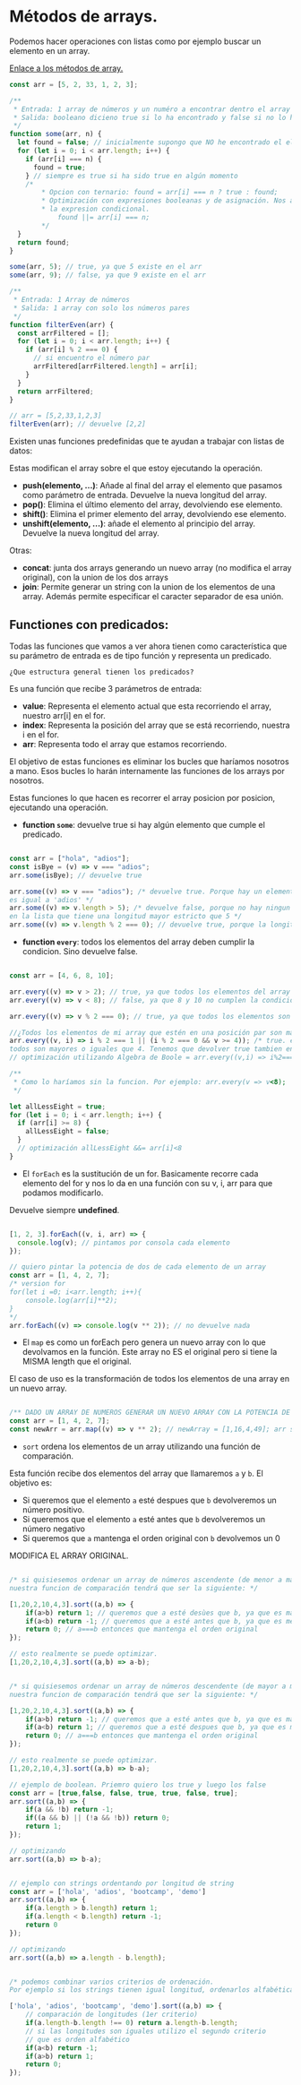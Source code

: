 # Métodos de arrays.

Podemos hacer operaciones con listas como por ejemplo buscar un elemento 
en un array.

[Enlace a los métodos de array.](https://developer.mozilla.org/es/docs/Web/JavaScript/Reference/Global_Objects/Array)

```js
const arr = [5, 2, 33, 1, 2, 3];

/**
 * Entrada: 1 array de números y un numéro a encontrar dentro el array
 * Salida: booleano dicieno true si lo ha encontrado y false si no lo ha hecho
 */
function some(arr, n) {
  let found = false; // inicialmente supongo que NO he encontrado el elemento
  for (let i = 0; i < arr.length; i++) {
    if (arr[i] === n) {
      found = true;
    } // siempre es true si ha sido true en algún momento
    /*
        * Opcion con ternario: found = arr[i] === n ? true : found;
        * Optimización con expresiones booleanas y de asignación. Nos ahorramos
        * la expresion condicional.
            found ||= arr[i] === n;
        */
  }
  return found;
}

some(arr, 5); // true, ya que 5 existe en el arr
some(arr, 9); // false, ya que 9 existe en el arr

/**
 * Entrada: 1 Array de números
 * Salida: 1 array con solo los números pares
 */
function filterEven(arr) {
  const arrFiltered = [];
  for (let i = 0; i < arr.length; i++) {
    if (arr[i] % 2 === 0) {
      // si encuentro el número par
      arrFiltered[arrFiltered.length] = arr[i];
    }
  }
  return arrFiltered;
}

// arr = [5,2,33,1,2,3]
filterEven(arr); // devuelve [2,2]
```

Existen unas funciones predefinidas que te ayudan a trabajar con listas de datos:

Estas modifican el array sobre el que estoy ejecutando la operación.

- **push(elemento, ...)**: Añade al final del array el elemento que pasamos como 
parámetro de entrada. Devuelve la nueva longitud del array.
- **pop()**: Elimina el último elemento del array, devolviendo ese elemento.
- **shift()**: Elimina el primer elemento del array, devolviendo ese elemento.
- **unshift(elemento, ...)**: añade el elemento al principio del array. Devuelve 
la nueva longitud del array.

Otras:

- **concat**: junta dos arrays generando un nuevo array (no modifica el array original),
 con la union de los dos arrays
- **join**: Permite generar un string con la union de los elementos de una array. Además
 permite especificar el caracter separador de esa unión.

## Functiones con predicados:

Todas las funciones que vamos a ver ahora tienen como característica que su parámetro 
de entrada es de tipo función y representa un predicado.

`¿Que estructura general tienen los predicados?`

Es una función que recibe 3 parámetros de entrada:

- **value**: Representa el elemento actual que esta recorriendo el array, 
nuestro arr[i] en el for.
- **index**: Representa la posición del array que se está recorriendo, 
nuestra i en el for.
- **arr**: Representa todo el array que estamos recorriendo.

El objetivo de estas funciones es eliminar los bucles que haríamos nosotros 
a mano. Esos bucles lo harán internamente las funciones de los arrays por nosotros.

Estas funciones lo que hacen es recorrer el array posicion por posicion, 
ejecutando una operación.

- **function `some`**: devuelve true si hay algún elemento que cumple el predicado.

```js

const arr = ["hola", "adios"];
const isBye = (v) => v === "adios";
arr.some(isBye); // devuelve true

arr.some((v) => v === "adios"); /* devuelve true. Porque hay un elemento que 
es igual a 'adios' */
arr.some((v) => v.length > 5); /* devuelve false, porque no hay ningun elemento 
en la lista que tiene una longitud mayor estricto que 5 */
arr.some((v) => v.length % 2 === 0); // devuelve true, porque la longitud de 'hola' es par

```

- **function `every`**: todos los elementos del array deben cumplir la condicion. 
Sino devuelve false.

```js

const arr = [4, 6, 8, 10];

arr.every((v) => v > 2); // true, ya que todos los elementos del array son mayores que 2
arr.every((v) => v < 8); // false, ya que 8 y 10 no cumplen la condicion

arr.every((v) => v % 2 === 0); // true, ya que todos los elementos son pares

//¿Todos los elementos de mi array que estén en una posición par son mayores o iguales que 4?
arr.every((v, i) => i % 2 === 1 || (i % 2 === 0 && v >= 4)); /* true. en las posiciones pares
todos son mayores o iguales que 4. Tenemos que devolver true tambien en la posiciones impares */
// optimización utilizando Algebra de Boole = arr.every((v,i) => i%2===1 || v>=4);

/**
 * Como lo haríamos sin la funcion. Por ejemplo: arr.every(v => v<8);
 */

let allLessEight = true;
for (let i = 0; i < arr.length; i++) {
  if (arr[i] >= 8) {
    allLessEight = false;
  }
  // optimización allLessEight &&= arr[i]<8
}

```

- El `forEach` es la sustitución de un for. Basicamente recorre cada elemento del for 
y nos lo da en una función con su v, i, arr para que podamos modificarlo.

Devuelve siempre **undefined**.

```js

[1, 2, 3].forEach((v, i, arr) => {
  console.log(v); // pintamos por consola cada elemento
});

// quiero pintar la potencia de dos de cada elemento de un array
const arr = [1, 4, 2, 7];
/* version for
for(let i =0; i<arr.length; i++){
    console.log(arr[i]**2);
}
*/
arr.forEach((v) => console.log(v ** 2)); // no devuelve nada
```

- El `map` es como un forEach pero genera un nuevo array con lo que devolvamos en la función.
Este array no ES el original pero si tiene la MISMA length que el original.

El caso de uso es la transformación de todos los elementos de una array en un nuevo array.

```js

/** DADO UN ARRAY DE NUMEROS GENERAR UN NUEVO ARRAY CON LA POTENCIA DE 2 DE CADA ELEMENTO */
const arr = [1, 4, 2, 7];
const newArr = arr.map((v) => v ** 2); // newArray = [1,16,4,49]; arr se queda como estaba

```

- `sort` ordena los elementos de un array utilizando una función de comparación.

Esta función recibe dos elementos del array que llamaremos `a` y `b`. El objetivo es:

  - Si queremos que el elemento `a` esté despues que `b` devolveremos un número positivo.
  - Si queremos que el elemento `a` esté antes que `b` devolveremos un número negativo
  - Si queremos que `a` mantenga el orden original con `b` devolvemos un 0

MODIFICA EL ARRAY ORIGINAL.

```js

/* si quisiesemos ordenar un array de números ascendente (de menor a mayor), 
nuestra funcion de comparación tendrá que ser la siguiente: */

[1,20,2,10,4,3].sort((a,b) => {
    if(a>b) return 1; // queremos que a esté desùes que b, ya que es mayor
    if(a<b) return -1; // queremos que a esté antes que b, ya que es menor
    return 0; // a===b entonces que mantenga el orden original
});

// esto realmente se puede optimizar. 
[1,20,2,10,4,3].sort((a,b) => a-b);


/* si quisiesemos ordenar un array de números descendente (de mayor a menor), 
nuestra funcion de comparación tendrá que ser la siguiente: */

[1,20,2,10,4,3].sort((a,b) => {
    if(a>b) return -1; // queremos que a esté antes que b, ya que es mayor
    if(a<b) return 1; // queremos que a esté despues que b, ya que es menor
    return 0; // a===b entonces que mantenga el orden original
});

// esto realmente se puede optimizar. 
[1,20,2,10,4,3].sort((a,b) => b-a);

// ejemplo de boolean. Priemro quiero los true y luego los false
const arr = [true,false, false, true, true, false, true];
arr.sort((a,b) => {
    if(a && !b) return -1;
    if((a && b) || (!a && !b)) return 0;
    return 1;
});

// optimizando
arr.sort((a,b) => b-a);


// ejemplo con strings ordentando por longitud de string
const arr = ['hola', 'adios', 'bootcamp', 'demo']
arr.sort((a,b) => {
    if(a.length > b.length) return 1;
    if(a.length < b.length) return -1;
    return 0
});

// optimizando
arr.sort((a,b) => a.length - b.length);


/* podemos combinar varios criterios de ordenación. 
Por ejemplo si los strings tienen igual longitud, ordenarlos alfabéticamente */

['hola', 'adios', 'bootcamp', 'demo'].sort((a,b) => {
    // comparación de longitudes (1er criterio)
    if(a.length-b.length !== 0) return a.length-b.length;
    // si las longitudes son iguales utilizo el segundo criterio
    // que es orden alfabético
    if(a<b) return -1;
    if(a>b) return 1;
    return 0;
});

```

